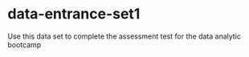 # data-entrance-set1
Use this data set to complete the assessment test for the data analytic bootcamp 
